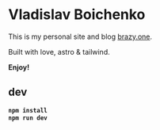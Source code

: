 # Vladislav Boichenko
This is my personal site and blog [brazy.one](https://brazy.one).
 
Built with love, astro & tailwind. 

<strong>Enjoy!<strong/>

## dev

```bash
npm install
npm run dev
```
